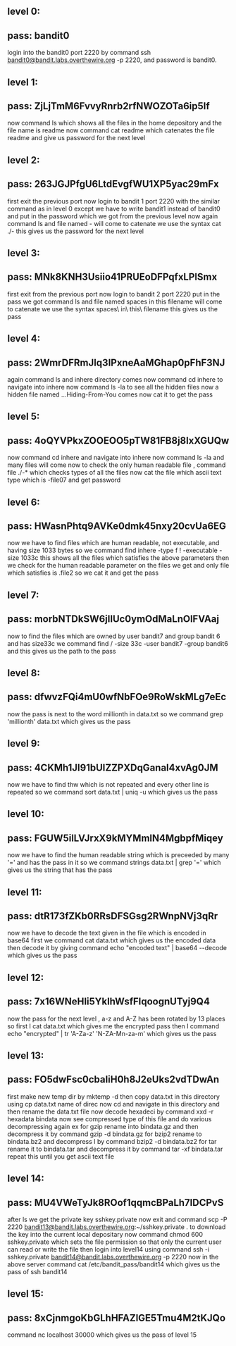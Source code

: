 ## level 0:
## pass: bandit0
login into the bandit0 port 2220 by command ssh bandit0@bandit.labs.overthewire.org -p 2220, and password is bandit0.

## level 1:
## pass: ZjLjTmM6FvvyRnrb2rfNWOZOTa6ip5If
now command ls which shows all the files in the home depository and the file name is readme
now command cat readme which catenates the file readme and give us password for the next level

## level 2:
## pass: 263JGJPfgU6LtdEvgfWU1XP5yac29mFx
first exit the previous port
now login to bandit 1 port 2220 with the similar command as in level 0 except we have to write bandit1 instead of bandit0 
and put in the password which we got from the previous level
now again command ls and file named - will come
to catenate we use the syntax cat ./- 
this gives us the password for the next level

## level 3:
## pass: MNk8KNH3Usiio41PRUEoDFPqfxLPlSmx
first exit from the previous port
now login to bandit 2 port 2220 
put in the pass we got
command ls and file named spaces in this filename will come
to catenate we use the syntax spaces\ in\ this\ filename
this gives us the pass

## level 4:
## pass: 2WmrDFRmJIq3IPxneAaMGhap0pFhF3NJ
again command ls and inhere directory comes
now command cd inhere to navigate into inhere
now command ls -la to see all the hidden files
now a hidden file named ...Hiding-From-You comes
now cat it to get the pass

## level 5:
## pass: 4oQYVPkxZOOEOO5pTW81FB8j8lxXGUQw
now command cd inhere and navigate into inhere
now command ls -la and many files will come
now to check the only human readable file , command file ./-* which checks types of all the files
now cat the file which ascii text type which is -file07 and get password

## level 6:
## pass: HWasnPhtq9AVKe0dmk45nxy20cvUa6EG
now we have to find files which are human readable, not executable, and having size 1033 bytes
so we command find inhere -type f ! -executable -size 1033c
this shows all the files which satisfies the above parameters then we check for the human readable parameter on the files we get
and only file which satisfies is .file2 so we cat it and get the pass

## level 7:
## pass: morbNTDkSW6jIlUc0ymOdMaLnOlFVAaj
now to find the files which are owned by user bandit7 and group bandit 6 and has size33c
we command find / -size 33c -user bandit7 -group bandit6 and this gives us the path to the pass

## level 8:
## pass: dfwvzFQi4mU0wfNbFOe9RoWskMLg7eEc
now the pass is next to the word millionth in data.txt
so we command grep 'millionth' data.txt which gives us the pass

## level 9:
## pass: 4CKMh1JI91bUIZZPXDqGanal4xvAg0JM
now we have to find thw which is not repeated and every other line is repeated
so we command sort data.txt | uniq -u which gives us the pass

## level 10:
## pass: FGUW5ilLVJrxX9kMYMmlN4MgbpfMiqey
now we have to find the human readable string which is preceeded by many '=' and has the pass in it
so we command strings data.txt | grep '=' which gives us the string that has the pass

## level 11:
## pass: dtR173fZKb0RRsDFSGsg2RWnpNVj3qRr
now we have to decode the text  given in the file which is encoded in base64
first we command cat data.txt which gives us the encoded data then decode it by giving command echo "encoded text" | base64 --decode which gives us the pass

## level 12:
## pass: 7x16WNeHIi5YkIhWsfFIqoognUTyj9Q4
now the pass for the next level , a-z and A-Z has been rotated by 13 places
so first I cat data.txt which gives me the encrypted pass
then I command echo "encrypted" | tr 'A-Za-z' 'N-ZA-Mn-za-m' which gives us the pass

## level 13:
## pass: FO5dwFsc0cbaIiH0h8J2eUks2vdTDwAn
first make new temp dir by mktemp -d
then copy data.txt in this directory using cp data.txt name of direc
now cd and navigate in this directory and then rename the data.txt file
now decode hexadeci by command xxd -r hexadata bindata
now see compressed type of this file and do various decompressing again
ex for gzip rename into bindata.gz and then decompress it by command gzip -d bindata.gz
for bzip2 rename to bindata.bz2 and decompress I by command bzip2 -d bindata.bz2
for tar rename it to bindata.tar and decompress it by command tar -xf bindata.tar
repeat this until you get ascii text file

## level 14:
## pass: MU4VWeTyJk8ROof1qqmcBPaLh7lDCPvS
after ls we get the private key sshkey.private 
now exit and command scp -P 2220 bandit13@bandit.labs.overthewire.org:~/sshkey.private . to download the key into the current local depositary 
now command chmod 600 sshkey.private which sets the file permission so that only the current user can read or write the file
then login into level14 using command ssh -i sshkey.private bandit14@bandit.labs.overthewire.org -p 2220
now in the above server command cat /etc/bandit_pass/bandit14 which gives us the pass of ssh bandit14

## level 15:
## pass: 8xCjnmgoKbGLhHFAZlGE5Tmu4M2tKJQo
command nc localhost 30000 which gives us the pass of level 15










